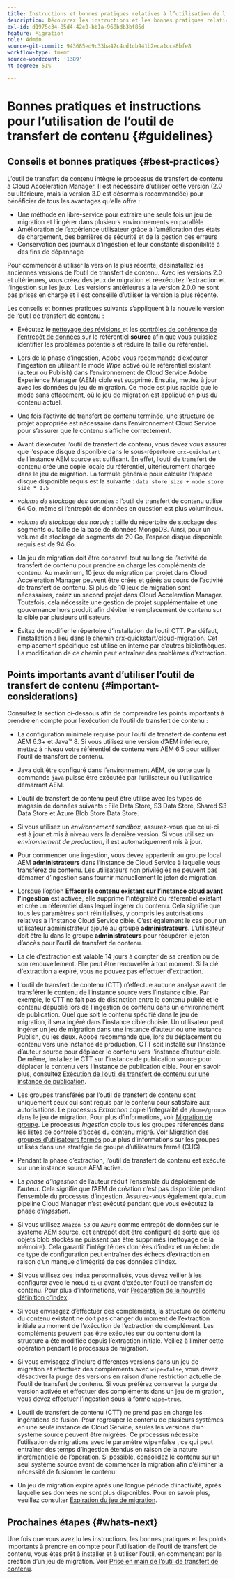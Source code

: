 ```yaml
---
title: Instructions et bonnes pratiques relatives à l’utilisation de l’outil de transfert de contenu
description: Découvrez les instructions et les bonnes pratiques relatives à l’utilisation de l’outil de transfert de contenu.
exl-id: d1975c34-85d4-42e0-bb1a-968bdb3bf85d
feature: Migration
role: Admin
source-git-commit: 943685ed9c33ba42c4dd1cb941b2eca1cce8bfe8
workflow-type: tm+mt
source-wordcount: '1389'
ht-degree: 51%

---
```



# Bonnes pratiques et instructions pour l’utilisation de l’outil de transfert de contenu {#guidelines}

## Conseils et bonnes pratiques {#best-practices}

<!-- Alexandru: hiding for now

>[!CONTEXTUALHELP]
>id="aemcloud_ctt_guidelines"
>title="Guidelines and Best Practices"
>abstract="Review guidelines and best practices to use the Content Transfer tool including revision cleanup tasks, Disk space considerations and more."
>additional-url="https://experienceleague.adobe.com/docs/experience-manager-cloud-service/content/migration-journey/cloud-migration/content-transfer-tool/getting-started-content-transfer-tool.html" text="Important Considerations for using Content Transfer Tool"
>additional-url="https://experienceleague.adobe.com/docs/experience-manager-cloud-service/content/migration-journey/cloud-migration/content-transfer-tool/group-migration.md#important-considerations" text="Important Considerations when Migrating Groups" 

-->

L’outil de transfert de contenu intègre le processus de transfert de contenu à Cloud Acceleration Manager. Il est nécessaire d’utiliser cette version (2.0 ou ultérieure, mais la version 3.0 est désormais recommandée) pour bénéficier de tous les avantages qu’elle offre :

* Une méthode en libre-service pour extraire une seule fois un jeu de migration et l’ingérer dans plusieurs environnements en parallèle
* Amélioration de l’expérience utilisateur grâce à l’amélioration des états de chargement, des barrières de sécurité et de la gestion des erreurs
* Conservation des journaux d’ingestion et leur constante disponibilité à des fins de dépannage

Pour commencer à utiliser la version la plus récente, désinstallez les anciennes versions de l’outil de transfert de contenu. Avec les versions 2.0 et ultérieures, vous créez des jeux de migration et réexécutez l’extraction et l’ingestion sur les jeux.
Les versions antérieures à la version 2.0.0 ne sont pas prises en charge et il est conseillé d’utiliser la version la plus récente.

Les conseils et bonnes pratiques suivants s’appliquent à la nouvelle version de l’outil de transfert de contenu :

* Exécutez le [ nettoyage des révisions ](https://experienceleague.adobe.com/docs/experience-manager-65/deploying/deploying/revision-cleanup.html?lang=fr) et les [ contrôles de cohérence de l’entrepôt de données ](https://experienceleague.adobe.com/docs/experience-cloud-kcs/kbarticles/KA-16550.html) sur le référentiel **source** afin que vous puissiez identifier les problèmes potentiels et réduire la taille du référentiel.

* Lors de la phase d’ingestion, Adobe vous recommande d’exécuter l’ingestion en utilisant le mode *Wipe* activé où le référentiel existant (auteur ou Publish) dans l’environnement de Cloud Service Adobe Experience Manager (AEM) cible est supprimé. Ensuite, mettez à jour avec les données du jeu de migration. Ce mode est plus rapide que le mode sans effacement, où le jeu de migration est appliqué en plus du contenu actuel.

* Une fois l’activité de transfert de contenu terminée, une structure de projet appropriée est nécessaire dans l’environnement Cloud Service pour s’assurer que le contenu s’affiche correctement.

* Avant d’exécuter l’outil de transfert de contenu, vous devez vous assurer que l’espace disque disponible dans le sous-répertoire `crx-quickstart` de l’instance AEM source est suffisant. En effet, l’outil de transfert de contenu crée une copie locale du référentiel, ultérieurement chargée dans le jeu de migration.
La formule générale pour calculer l’espace disque disponible requis est la suivante :
  `data store size + node store size * 1.5`

* *volume de stockage des données* : l’outil de transfert de contenu utilise 64 Go, même si l’entrepôt de données en question est plus volumineux.
* *volume de stockage des nœuds* : taille du répertoire de stockage des segments ou taille de la base de données MongoDB.
Ainsi, pour un volume de stockage de segments de 20 Go, l’espace disque disponible requis est de 94 Go.

* Un jeu de migration doit être conservé tout au long de l’activité de transfert de contenu pour prendre en charge les compléments de contenu. Au maximum, 10 jeux de migration par projet dans Cloud Acceleration Manager peuvent être créés et gérés au cours de l’activité de transfert de contenu. Si plus de 10 jeux de migration sont nécessaires, créez un second projet dans Cloud Acceleration Manager. Toutefois, cela nécessite une gestion de projet supplémentaire et une gouvernance hors produit afin d’éviter le remplacement de contenu sur la cible par plusieurs utilisateurs.

* Évitez de modifier le répertoire d’installation de l’outil CTT. Par défaut, l’installation a lieu dans le chemin crx-quickstart/cloud-migration. Cet emplacement spécifique est utilisé en interne par d’autres bibliothèques. La modification de ce chemin peut entraîner des problèmes d’extraction.

## Points importants avant d’utiliser l’outil de transfert de contenu {#important-considerations}

Consultez la section ci-dessous afin de comprendre les points importants à prendre en compte pour l’exécution de l’outil de transfert de contenu :

* La configuration minimale requise pour l’outil de transfert de contenu est AEM 6.3+ et Java™ 8. Si vous utilisez une version d’AEM inférieure, mettez à niveau votre référentiel de contenu vers AEM 6.5 pour utiliser l’outil de transfert de contenu.

* Java doit être configuré dans l’environnement AEM, de sorte que la commande `java` puisse être exécutée par l’utilisateur ou l’utilisatrice démarrant AEM.

* L’outil de transfert de contenu peut être utilisé avec les types de magasin de données suivants : File Data Store, S3 Data Store, Shared S3 Data Store et Azure Blob Store Data Store.

* Si vous utilisez un *environnement sandbox*, assurez-vous que celui-ci est à jour et mis à niveau vers la dernière version. Si vous utilisez un *environnement de production*, il est automatiquement mis à jour.

* Pour commencer une ingestion, vous devez appartenir au groupe local AEM **administrateurs** dans l’instance de Cloud Service à laquelle vous transférez du contenu. Les utilisateurs non privilégiés ne peuvent pas démarrer d’ingestion sans fournir manuellement le jeton de migration.

* Lorsque l’option **Effacer le contenu existant sur l’instance cloud avant l’ingestion** est activée, elle supprime l’intégralité du référentiel existant et crée un référentiel dans lequel ingérer du contenu. Cela signifie que tous les paramètres sont réinitialisés, y compris les autorisations relatives à l’instance Cloud Service cible. C’est également le cas pour un utilisateur administrateur ajouté au groupe **administrateurs**. L’utilisateur doit être lu dans le groupe **administrateurs** pour récupérer le jeton d’accès pour l’outil de transfert de contenu.

* La clé d&#39;extraction est valable 14 jours à compter de sa création ou de son renouvellement. Elle peut être renouvelée à tout moment. Si la clé d&#39;extraction a expiré, vous ne pouvez pas effectuer d&#39;extraction.

* L’outil de transfert de contenu (CTT) n’effectue aucune analyse avant de transférer le contenu de l’instance source vers l’instance cible. Par exemple, le CTT ne fait pas de distinction entre le contenu publié et le contenu dépublié lors de l’ingestion de contenu dans un environnement de publication. Quel que soit le contenu spécifié dans le jeu de migration, il sera ingéré dans l’instance cible choisie. Un utilisateur peut ingérer un jeu de migration dans une instance d’auteur ou une instance Publish, ou les deux. Adobe recommande que, lors du déplacement du contenu vers une instance de production, CTT soit installé sur l’instance d’auteur source pour déplacer le contenu vers l’instance d’auteur cible. De même, installez le CTT sur l’instance de publication source pour déplacer le contenu vers l’instance de publication cible. Pour en savoir plus, consultez [Exécution de l’outil de transfert de contenu sur une instance de publication](https://experienceleague.adobe.com/docs/experience-manager-cloud-service/content/migration-journey/cloud-migration/content-transfer-tool/getting-started-content-transfer-tool.html?lang=fr#running-tool).

* Les groupes transférés par l’outil de transfert de contenu sont uniquement ceux qui sont requis par le contenu pour satisfaire aux autorisations. Le processus _Extraction_ copie l’intégralité de `/home/groups` dans le jeu de migration. Pour plus d’informations, voir [Migration de groupe](/help/journey-migration/content-transfer-tool/using-content-transfer-tool/group-migration.md). Le processus _Ingestion_ copie tous les groupes référencés dans les listes de contrôle d’accès du contenu migré. Voir [Migration des groupes d’utilisateurs fermés](/help/journey-migration/content-transfer-tool/using-content-transfer-tool/closed-user-groups-migration.md) pour plus d’informations sur les groupes utilisés dans une stratégie de groupe d’utilisateurs fermé (CUG).

* Pendant la phase d’extraction, l’outil de transfert de contenu est exécuté sur une instance source AEM active.

* La *phase d’ingestion* de l’auteur réduit l’ensemble du déploiement de l’auteur. Cela signifie que l’AEM de création n’est pas disponible pendant l’ensemble du processus d’ingestion. Assurez-vous également qu’aucun pipeline Cloud Manager n’est exécuté pendant que vous exécutez la phase d’*ingestion*.

* Si vous utilisez `Amazon S3` ou `Azure` comme entrepôt de données sur le système AEM source, cet entrepôt doit être configuré de sorte que les objets blob stockés ne puissent pas être supprimés (nettoyage de la mémoire). Cela garantit l’intégrité des données d’index et un échec de ce type de configuration peut entraîner des échecs d’extraction en raison d’un manque d’intégrité de ces données d’index.

* Si vous utilisez des index personnalisés, vous devez veiller à les configurer avec le nœud `tika` avant d’exécuter l’outil de transfert de contenu. Pour plus d’informations, voir [Préparation de la nouvelle définition d’index](https://experienceleague.adobe.com/docs/experience-manager-cloud-service/content/operations/indexing.html#preparing-the-new-index-definition).

* Si vous envisagez d’effectuer des compléments, la structure de contenu du contenu existant ne doit pas changer du moment de l’extraction initiale au moment de l’exécution de l’extraction de complément. Les compléments peuvent pas être exécutés sur du contenu dont la structure a été modifiée depuis l’extraction initiale. Veillez à limiter cette opération pendant le processus de migration.

* Si vous envisagez d’inclure différentes versions dans un jeu de migration et effectuez des compléments avec `wipe=false`, vous devez désactiver la purge des versions en raison d’une restriction actuelle de l’outil de transfert de contenu. Si vous préférez conserver la purge de version activée et effectuer des compléments dans un jeu de migration, vous devez effectuer l’ingestion sous la forme `wipe=true`.

* L’outil de transfert de contenu (CTT) ne prend pas en charge les ingérations de fusion. Pour regrouper le contenu de plusieurs systèmes en une seule instance de Cloud Service, seules les versions d’un système source peuvent être migrées. Ce processus nécessite l’utilisation de migrations avec le paramètre wipe=false , ce qui peut entraîner des temps d’ingestion étendus en raison de la nature incrémentielle de l’opération. Si possible, consolidez le contenu sur un seul système source avant de commencer la migration afin d’éliminer la nécessité de fusionner le contenu.

* Un jeu de migration expire après une longue période d’inactivité, après laquelle ses données ne sont plus disponibles. Pour en savoir plus, veuillez consulter [Expiration du jeu de migration](https://experienceleague.adobe.com/docs/experience-manager-cloud-service/content/migration-journey/cloud-migration/content-transfer-tool/overview-content-transfer-tool.html?lang=fr#migration-set-expiry).

## Prochaines étapes {#whats-next}

Une fois que vous avez lu les instructions, les bonnes pratiques et les points importants à prendre en compte pour l’utilisation de l’outil de transfert de contenu, vous êtes prêt à installer et à utiliser l’outil, en commençant par la création d’un jeu de migration. Voir [Prise en main de l’outil de transfert de contenu](/help/journey-migration/content-transfer-tool/using-content-transfer-tool/getting-started-content-transfer-tool.md).
